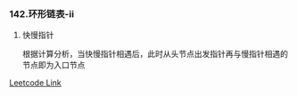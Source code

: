 ### 142.环形链表-ii

1. 快慢指针
   
   根据计算分析，当快慢指针相遇后，此时从头节点出发指针再与慢指针相遇的节点即为入口节点

[Leetcode Link](https://leetcode-cn.com/problems/linked-list-cycle-ii/)